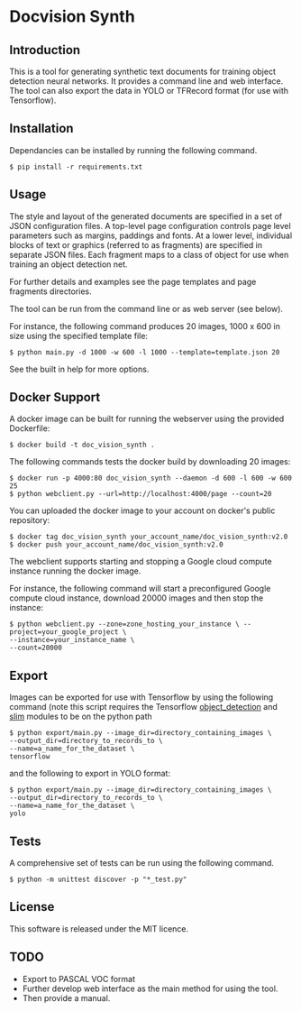 # Docvision Synth

## Introduction

This is a tool for generating synthetic text documents for training object detection neural networks. It provides a command line and web interface. The tool can also export the data in YOLO or TFRecord format (for use with Tensorflow).

## Installation

Dependancies can be installed by running the following command.

```shell
$ pip install -r requirements.txt
```

## Usage

The style and layout of the generated documents are specified in a set of JSON configuration files. A top-level page configuration controls page level parameters such as margins, paddings and fonts. At a lower level, individual blocks of text or graphics (referred to as fragments) are specified in separate JSON files. Each fragment maps to a class of object for use when training an object detection net.

For further details and examples see the page templates and page fragments directories.

The tool can be run from the command line or as web server (see below).

For instance, the following command produces 20 images, 1000 x 600 in size using the specified template file:

```shell
$ python main.py -d 1000 -w 600 -l 1000 --template=template.json 20
```

See the built in help for more options.

## Docker Support

A docker image can be built for running the webserver using the provided Dockerfile:

```shell
$ docker build -t doc_vision_synth .
```

The following commands tests the docker build by downloading 20 images:

```shell
$ docker run -p 4000:80 doc_vision_synth --daemon -d 600 -l 600 -w 600 25
$ python webclient.py --url=http://localhost:4000/page --count=20
```

You can uploaded the docker image to your account on docker's public repository:

```shell
$ docker tag doc_vision_synth your_account_name/doc_vision_synth:v2.0
$ docker push your_account_name/doc_vision_synth:v2.0
```
The webclient supports starting and stopping a Google cloud compute instance running the docker image.

For instance, the following command will start a preconfigured Google compute cloud instance, download 20000 images and then stop the instance:

```shell
$ python webclient.py --zone=zone_hosting_your_instance \ --project=your_google_project \
--instance=your_instance_name \
--count=20000
```

## Export

Images can be exported for use with Tensorflow by using the following command (note this script requires the Tensorflow [object_detection](https://github.com/tensorflow/models/tree/master/research/object_detection) and [slim](https://github.com/tensorflow/models/tree/master/research/slim) modules to be on the python path

```shell
$ python export/main.py --image_dir=directory_containing_images \
--output_dir=directory_to_records_to \
--name=a_name_for_the_dataset \
tensorflow
```

and the following to export in YOLO format:

```shell
$ python export/main.py --image_dir=directory_containing_images \
--output_dir=directory_to_records_to \
--name=a_name_for_the_dataset \
yolo
```

## Tests

A comprehensive set of tests can be run using the following command.

```shell
$ python -m unittest discover -p "*_test.py"
```

## License

This software is released under the MIT licence.

## TODO

- Export to PASCAL VOC format
- Further develop web interface as the main method for using the tool.
- Then provide a manual.
